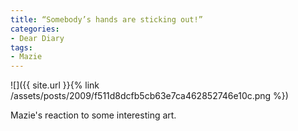 ```yaml
---
title: “Somebody’s hands are sticking out!”
categories:
- Dear Diary
tags:
- Mazie
---
```


![]({{ site.url }}{% link /assets/posts/2009/f511d8dcfb5cb63e7ca462852746e10c.png %})
  



Mazie's reaction to some interesting art.
